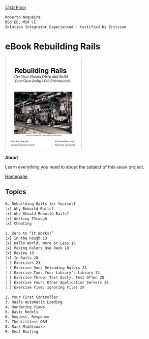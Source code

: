 [![GitPitch](https://gitpitch.com/assets/badge.svg)](https://gitpitch.com/enogrob/ebook-project/master)
```
Roberto Nogueira  
BSd EE, MSd CE
Solution Integrator Experienced - Certified by Ericsson
```
# eBook Rebuilding Rails

![ebook image](assets/ebook.png)

**About**

Learn everything you need to about the subject of this `eBook` project.

[Homepage](https://gumroad.com)

## Topics
```
0. Rebuilding Rails for Yourself
[x] Why Rebuild Rails?
[x] Who Should Rebuild Rails?
[x] Working Through
[x] Cheating

1. Zero to “It Works!”
[x] In the Rough 13 
[x] Hello World, More or Less 16 
[x] Making Rulers Use Rack 18 
[x] Review 19 
[x] In Rails 20 
[ ] Exercises 23 
[ ] Exercise One: Reloading Rulers 23 
[ ] Exercise Two: Your Library’s Library 24 
[ ] Exercise Three: Test Early, Test Often 25 
[ ] Exercise Four: Other Application Servers 28 
[ ] Exercise Five: Ignoring Files 29

2. Your First Controller
3. Rails Automatic Loading
4. Rendering Views
5. Basic Models
6. Request, Response
7. The Littlest ORM
8. Rack Middleware
9. Real Routing
```
